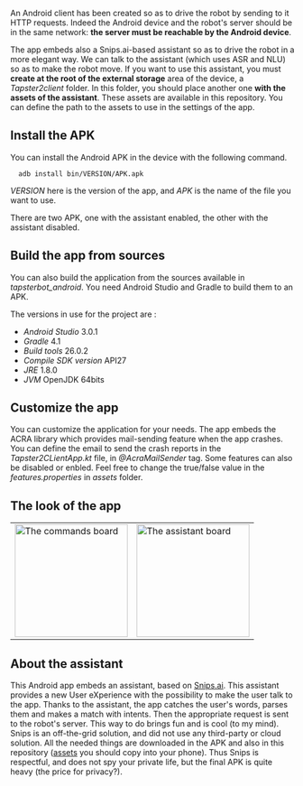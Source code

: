 An Android client has been created so as to drive the robot by sending to it HTTP requests.
Indeed the Android device and the robot's server should be in the same network: **the server must be reachable by the Android device**.

The app embeds also a Snips.ai-based assistant so as to drive the robot in a more elegant way. We can talk to the assistant (which uses ASR and NLU) so as to make the robot move.
If you want to use this assistant, you must **create at the root of the external storage** area of the device, a _Tapster2client_ folder. In this folder, you should place another one **with the assets of the assistant**. These assets are available in this repository. You can define the path to the assets to use in the settings of the app.

## Install the APK

You can install the Android APK in the device with the following command.

```shell
  adb install bin/VERSION/APK.apk
```
_VERSION_ here is the version of the app, and _APK_ is the name of the file you want to use.

There are two APK, one with the assistant enabled, the other with the assistant disabled.

## Build the app from sources

You can also build the application from the sources available in _tapsterbot_android_.
You need Android Studio and Gradle to build them to an APK.

The versions in use for the project are :
  - _Android Studio_ 3.0.1
  - _Gradle_ 4.1
  - _Build tools_ 26.0.2
  - _Compile SDK version_ API27
  - _JRE_ 1.8.0
  - _JVM_ OpenJDK 64bits

## Customize the app

You can customize the application for your needs.
The app embeds the ACRA library which provides mail-sending feature when the app crashes.
You can define the email to send the crash reports in the _Tapster2CLientApp.kt_ file, in _@AcraMailSender_ tag.
Some features can also be disabled or enbled. Feel free to change the true/false value in the _features.properties_ in _assets_ folder.

## The look of the app

<table>
<tr>
<td>
<img src="https://github.com/pylapp/tapsterbot/blob/case/clients/android/doc/scren_captures/v1.0.0_en_commands_inuse.png" alt="The commands board" title="The commands board" width="200">
</td>
<td>
<img src="https://github.com/pylapp/tapsterbot/blob/case/clients/android/doc/scren_captures/v1.0.0_en_assistant.png" alt="The assistant board" title="The assistant board" width="200">
</td>
</tr>
</table>

## About the assistant

This Android app embeds an assistant, based on [Snips.ai](https://snips.ai/ "Web site of Snips"). This assistant provides a new User eXperience with the possibility to make the user talk to the app. Thanks to the assistant, the app catches the user's words, parses them and makes a match with intents. Then the appropriate request is sent to the robot's server. This way to do brings fun and is cool (to my mind). Snips is an off-the-grid solution, and did not use any third-party or cloud solution. All the needed things are downloaded in the APK and also in this repository ([assets](https://github.com/pylapp/tapsterbot/tree/master/clients/chatbot-snips) you should copy into your phone). Thus Snips is respectful, and does not spy your private life, but the final APK is quite heavy (the price for privacy?).
